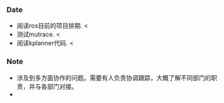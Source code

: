 ### Date
- 阅读ros目前的项目排期. <
- 测试mutrace. <
- 阅读kplanner代码. <

### Note
- 涉及到多方面协作的问题。需要有人负责协调跟踪，大概了解不同部门的职责，并与各部门对接。
- 